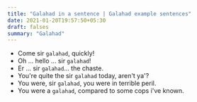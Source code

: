 ```yaml
---
title: "Galahad in a sentence | Galahad example sentences"
date: 2021-01-20T19:57:50+05:30
draft: falses
summary: "Galahad"
---
```

- Come sir `galahad`, quickly!
- Oh ... hello ... sir `galahad`!
- Er ... sir `galahad`... the chaste.
- You're quite the sir `galahad` today, aren't ya'?
- You were, sir `galahad`, you were in terrible peril.
- You were a `galahad`, compared to some cops i've known.
                 
